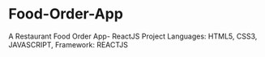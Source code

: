 # Food-Order-App
A Restaurant Food Order App- ReactJS Project
Languages: HTML5, CSS3, JAVASCRIPT, 
Framework: REACTJS

